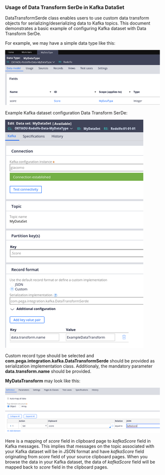 ### Usage of Data Transform SerDe in Kafka DataSet

DataTransformSerde class enables users to use custom data transform objects for serializing/deserializing data to Kafka topics.
This document demonstrates a basic example of configuring Kafka dataset with Data Transform SerDe.

For example, we may have a simple data type like this:

![Alt text](./data_transform_images/01.png?raw=true)

Example Kafka dataset configuration Data Transform SerDe:

![Alt text](./data_transform_images/02.png?raw=true)

Custom record type should be selected and __com.pega.integration.kafka.DataTransformSerde__ should be provided as serialization implementation class.
Additionaly, the mandatory parameter __data.transform.name__ should be provided.

__MyDataTransform__ may look like this:

![Alt text](./data_transform_images/03.png?raw=true)

Here is a mapping of _score_ field in clipboard page to _kafkaScore_ field in Kafka messages. 
This implies that messages on the topic associated with your Kafka dataset will be in JSON format and have _kafkaScore_ field originating from
_score_ field of your source clipboard pages. When you browse the data in your Kafka dataset, the data of _kafkaScore_ field will be mapped back to _score_ field in the clipboard pages.  